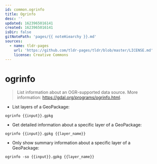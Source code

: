 ```yaml
---
id: common.ogrinfo
title: Ogrinfo
desc: ''
updated: 1623965016141
created: 1623965016141
isDir: false
gitNotePath: 'pages/{{ noteHiearchy }}.md'
sources:
  - name: tldr-pages
    url: 'https://github.com/tldr-pages/tldr/blob/master/LICENSE.md'
    license: Creative Commons
---
```

# ogrinfo

> List information about an OGR-supported data source.
> More information: <https://gdal.org/programs/ogrinfo.html>.

- List layers of a GeoPackage:

`ogrinfo {{input}}.gpkg`

- Get detailed information about a specific layer of a GeoPackage:

`ogrinfo {{input}}.gpkg {{layer_name}}`

- Only show summary information about a specific layer of a GeoPackage:

`ogrinfo -so {{input}}.gpkg {{layer_name}}`

